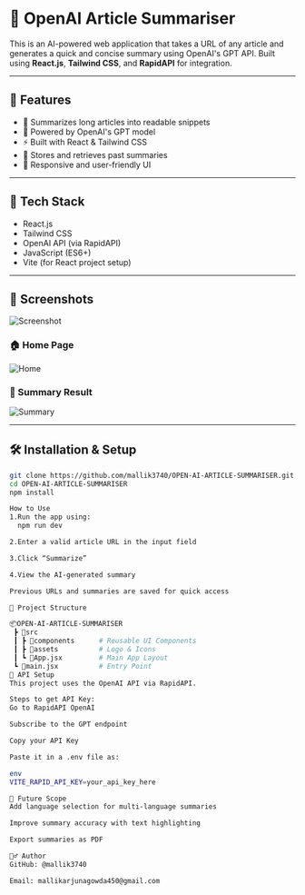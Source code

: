 # 🧠 OpenAI Article Summariser

This is an AI-powered web application that takes a URL of any article and generates a quick and concise summary using OpenAI's GPT API. Built using **React.js**, **Tailwind CSS**, and **RapidAPI** for integration.

---

## 🚀 Features

- 📑 Summarizes long articles into readable snippets  
- 🧠 Powered by OpenAI's GPT model  
- ⚡ Built with React & Tailwind CSS  
- 🔗 Stores and retrieves past summaries  
- 📱 Responsive and user-friendly UI  

---

## 🔧 Tech Stack

- React.js  
- Tailwind CSS  
- OpenAI API (via RapidAPI)  
- JavaScript (ES6+)  
- Vite (for React project setup)

---

## 📸 Screenshots

![Screenshot](https://user-images.githubusercontent.com/.../image.png)

### 🏠 Home Page
![Home](screenshots/home.png)

### 🧠 Summary Result
![Summary](screenshots/summary.png)


---

## 🛠️ Installation & Setup

```bash
git clone https://github.com/mallik3740/OPEN-AI-ARTICLE-SUMMARISER.git
cd OPEN-AI-ARTICLE-SUMMARISER
npm install

How to Use
1.Run the app using:
  npm run dev

2.Enter a valid article URL in the input field

3.Click “Summarize”

4.View the AI-generated summary

Previous URLs and summaries are saved for quick access

📁 Project Structure

📦OPEN-AI-ARTICLE-SUMMARISER
 ┣ 📂src
 ┃ ┣ 📂components      # Reusable UI Components
 ┃ ┣ 📂assets          # Logo & Icons
 ┃ ┗ 📜App.jsx         # Main App Layout
 ┗ 📜main.jsx          # Entry Point
📄 API Setup
This project uses the OpenAI API via RapidAPI.

Steps to get API Key:
Go to RapidAPI OpenAI

Subscribe to the GPT endpoint

Copy your API Key

Paste it in a .env file as:

env
VITE_RAPID_API_KEY=your_api_key_here

📌 Future Scope
Add language selection for multi-language summaries

Improve summary accuracy with text highlighting

Export summaries as PDF

🙋‍♂️ Author
GitHub: @mallik3740

Email: mallikarjunagowda450@gmail.com
